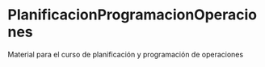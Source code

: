 # PlanificacionProgramacionOperaciones
Material para el curso de planificación y programación de operaciones
